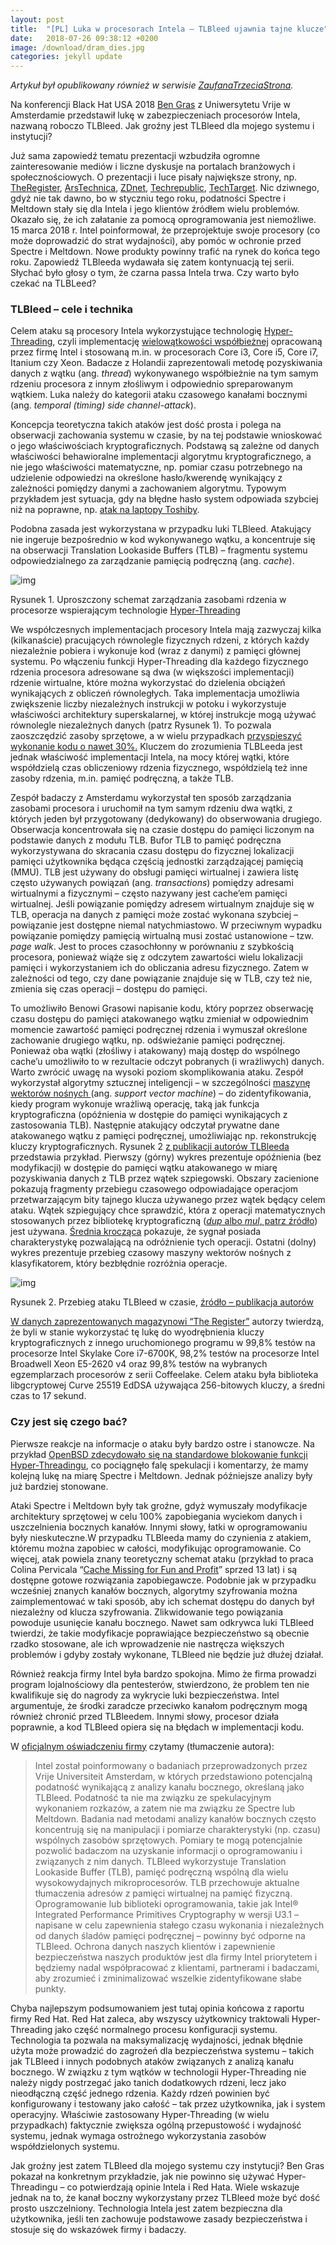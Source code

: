 ```yaml
---
layout: post
title:  "[PL] Luka w procesorach Intela – TLBleed ujawnia tajne klucze"
date:   2018-07-26 09:38:12 +0200
image: /download/dram_dies.jpg
categories: jekyll update
---
```




*Artykuł był opublikowany również w serwisie [ZaufanaTrzeciaStrona](https://zaufanatrzeciastrona.pl/post/luka-w-procesorach-intela-tlbleed-ujawnia-tajne-klucze/).*



Na konferencji Black Hat USA 2018 [Ben Gras](https://www.vusec.net/people/ben-gras/) z Uniwersytetu Vrije w Amsterdamie przedstawił lukę w zabezpieczeniach procesorów Intela, nazwaną roboczo TLBleed. Jak groźny jest TLBleed dla mojego systemu i instytucji?

Już sama zapowiedź tematu prezentacji wzbudziła ogromne zainteresowanie mediów i liczne dyskusje na portalach branżowych i społecznościowych. O prezentacji i luce pisały największe strony, np. [TheRegister](https://www.theregister.co.uk/2018/06/22/intel_tlbleed_key_data_leak/), [ArsTechnica](https://arstechnica.com/gadgets/2018/06/tlbleed-a-new-way-to-leak-crypto-keys-on-hyperthreaded-processors/), [ZDnet](https://www.zdnet.com/article/tlbleed-is-latest-intel-cpu-flaw-to-surface-but-dont-expect-it-to-be-fixed/), [Techrepublic](https://www.techrepublic.com/article/why-intel-wont-patch-tlbleed-vulnerability-despite-serious-concerns-for-cloud-users/), [TechTarget](https://searchsecurity.techtarget.com/news/252443819/TLBleed-attack-can-extract-signing-keys-but-exploit-is-difficult). Nic dziwnego, gdyż nie tak dawno, bo w styczniu tego roku, podatności Spectre i Meltdown stały się dla Intela i jego klientów źródłem wielu problemów. Okazało się, że ich załatanie za pomocą oprogramowania jest niemożliwe. 15 marca 2018 r. Intel poinformował, że przeprojektuje swoje procesory (co może doprowadzić do strat wydajności), aby pomóc w ochronie przed Spectre i Meltdown. Nowe produkty  powinny trafić na rynek do końca tego roku. Zapowiedź TLBleeda wydawała się zatem kontynuacją tej serii. Słychać było głosy o tym, że czarna passa Intela trwa. Czy warto było czekać na TLBLeed?

### TLBleed – cele i technika

Celem ataku są procesory Intela wykorzystujące technologię [Hyper-Threading](https://www.intel.com/content/www/us/en/architecture-and-technology/hyper-threading/hyper-threading-technology.htmlhttps://www.intel.com/content/www/us/en/architecture-and-technology/hyper-threading/hyper-threading-technology.html), czyli implementację [wielowątkowości współbieżnej](https://en.wikipedia.org/wiki/Simultaneous_multithreading) opracowaną przez firmę Intel i stosowaną m.in. w procesorach Core i3, Core i5, Core i7, Itanium czy Xeon. Badacze z Holandii zaprezentowali metodę pozyskiwania danych z wątku (ang. *thread*) wykonywanego współbieżnie na tym samym rdzeniu procesora z innym złośliwym i odpowiednio spreparowanym wątkiem. Luka należy do kategorii ataku czasowego kanałami bocznymi (ang. *temporal (timing)  side channel-attack*).

Koncepcja teoretyczna takich ataków jest dość prosta i polega na obserwacji zachowania systemu w czasie, by na tej podstawie wnioskować o jego właściwościach kryptograficznych. Podstawą są zależne od danych właściwości behawioralne implementacji algorytmu kryptograficznego, a nie jego właściwości matematyczne, np.  pomiar czasu potrzebnego na udzielenie odpowiedzi na określone hasło/kwerendę wynikający z zależności pomiędzy danymi a zachowaniem algorytmu. Typowym przykładem jest sytuacja, gdy na błędne hasło system odpowiada szybciej niż na poprawne, np. [atak na laptopy Toshiby](http://www.instytutpwn.pl/wp-content/uploads/2017/11/Hardware-hacking-czyli-o-dw%C3%B3ch-takich-co-chcieli-odblokowa%C4%87-laptopa.pdf).

Podobna zasada jest wykorzystana w przypadku luki TLBleed. Atakujący nie ingeruje bezpośrednio w kod wykonywanego wątku, a koncentruje się na obserwacji Translation Lookaside Buffers (TLB) – fragmentu systemu odpowiedzialnego za zarządzanie pamięcią podręczną (ang. *cache*).

![img](https://zaufanatrzeciastrona.pl/wp-content/uploads/2018/08/zasooby-580x356.jpg)

Rysunek 1. Uproszczony schemat zarządzania zasobami rdzenia w procesorze wspierającym technologie [Hyper-Threading](https://www.intel.com/content/www/us/en/architecture-and-technology/hyper-threading/hyper-threading-technology.htmlhttps://www.intel.com/content/www/us/en/architecture-and-technology/hyper-threading/hyper-threading-technology.html)

We współczesnych implementacjach procesory Intela mają zazwyczaj kilka (kilkanaście) pracujących równolegle fizycznych rdzeni, z których każdy niezależnie pobiera i wykonuje kod (wraz z danymi) z pamięci głównej systemu. Po włączeniu funkcji Hyper-Threading dla każdego fizycznego rdzenia procesora adresowane są dwa (w większości implementacji) rdzenie wirtualne, które można wykorzystać do dzielenia obciążeń wynikających z obliczeń równoległych. Taka implementacja umożliwia zwiększenie liczby niezależnych instrukcji w potoku i wykorzystuje właściwości architektury superskalarnej, w której instrukcje mogą używać równolegle niezależnych danych (patrz Rysunek 1). To pozwala zaoszczędzić zasoby sprzętowe, a w wielu  przypadkach [przyspieszyć wykonanie kodu o nawet 30%.](https://www.redhat.com/en/blog/temporal-side-channels-and-you-understanding-tlbleed)  Kluczem do zrozumienia TLBLeeda jest jednak właściwość implementacji Intela, na mocy której wątki, które współdzielą czas obliczeniowy rdzenia fizycznego, współdzielą też inne zasoby rdzenia, m.in. pamięć podręczną, a także TLB.

Zespół badaczy z Amsterdamu wykorzystał ten sposób zarządzania zasobami procesora i uruchomił na tym samym rdzeniu dwa wątki, z których jeden był przygotowany (dedykowany) do obserwowania drugiego. Obserwacja koncentrowała się na czasie dostępu do pamięci liczonym na podstawie danych z modułu TLB. Bufor TLB to pamięć podręczna wykorzystywana do skracania czasu dostępu do fizycznej lokalizacji pamięci użytkownika będąca częścią jednostki zarządzającej pamięcią (MMU). TLB jest używany do obsługi pamięci wirtualnej i zawiera listę często używanych powiązań (ang. *transactions*) pomiędzy adresami wirtualnymi a fizycznymi – często nazywany jest cache’em pamięci wirtualnej. Jeśli powiązanie pomiędzy adresem wirtualnym znajduje się w TLB, operacja na danych z pamięci może zostać wykonana szybciej – powiązanie jest dostępne niemal natychmiastowo. W przeciwnym wypadku powiązanie pomiędzy pamięcią wirtualną musi zostać ustanowione – tzw. *page walk*. Jest to proces czasochłonny w porównaniu z szybkością procesora, ponieważ wiąże się z odczytem zawartości wielu lokalizacji pamięci i wykorzystaniem ich do obliczania adresu fizycznego. Zatem w zależności od tego, czy dane powiązanie znajduje się w TLB, czy też nie, zmienia się czas operacji – dostępu do pamięci.

To umożliwiło Benowi Grasowi napisanie kodu, który poprzez obserwację czasu dostępu do pamięci atakowanego wątku zmieniał w odpowiednim momencie zawartość pamięci podręcznej rdzenia i wymuszał określone zachowanie drugiego wątku, np. odświeżanie pamięci podręcznej. Ponieważ oba wątki (złośliwy i atakowany) mają dostęp do wspólnego cache’u umożliwiło to w rezultacie odczyt pobranych (i wrażliwych) danych. Warto zwrócić uwagę na wysoki poziom skomplikowania ataku. Zespół wykorzystał algorytmy sztucznej inteligencji  – w szczególności [maszynę wektorów nośnych ](https://en.wikipedia.org/wiki/Support_vector_machine)(ang. *support vector machine*) – do zidentyfikowania, kiedy program wykonuje wrażliwą operację, taką jak funkcja kryptograficzna (opóźnienia w dostępie do pamięci wynikających z zastosowania TLB). Następnie atakujący odczytał prywatne dane atakowanego wątku z pamięci podręcznej, umożliwiając np. rekonstrukcję kluczy kryptograficznych. Rysunek 2 [z publikacji autorów TLBleeda](https://www.vusec.net/wp-content/uploads/2018/07/tlbleed-author-preprint.pdf) przedstawia przykład. Pierwszy (górny) wykres prezentuje opóźnienia (bez modyfikacji) w dostępie do pamięci wątku atakowanego w miarę pozyskiwania danych z TLB przez wątek szpiegowski. Obszary zacienione pokazują fragmenty przebiegu czasowego odpowiadające operacjom przetwarzającym bity tajnego klucza używanego przez wątek będący celem ataku. Wątek szpiegujący chce sprawdzić, która z operacji matematycznych stosowanych przez bibliotekę kryptograficzną ([*dup* albo *mul*, patrz źródło](https://www.vusec.net/wp-content/uploads/2018/07/tlbleed-author-preprint.pdf))  jest używana. [Średnia krocząca](https://pl.wikipedia.org/wiki/%C5%9Arednia_ruchoma) pokazuje, że sygnał posiada charakterystykę pozwalającą na odróżnienie tych operacji. Ostatni (dolny) wykres prezentuje przebieg czasowy maszyny wektorów nośnych z klasyfikatorem, który bezbłędnie rozróżnia operacje.

![img](https://zaufanatrzeciastrona.pl/wp-content/uploads/2018/08/Clipboard02-580x315.png)

Rysunek 2. Przebieg ataku TLBleed w czasie, [źródło – publikacja autorów](https://www.vusec.net/wp-content/uploads/2018/07/tlbleed-author-preprint.pdf)

[W danych zaprezentowanych magazynowi “The Register”](https://www.theregister.co.uk/2018/06/22/intel_tlbleed_key_data_leak/) autorzy twierdzą, że byli w stanie wykorzystać tę lukę do wyodrębnienia kluczy kryptograficznych z innego uruchomionego programu w 99,8% testów na procesorze Intel Skylake Core i7-6700K, 98,2% testów na procesorze Intel Broadwell Xeon E5-2620 v4 oraz 99,8% testów na wybranych egzemplarzach procesorów z serii Coffeelake. Celem ataku była biblioteka libgcryptowej Curve 25519 EdDSA używająca 256-bitowych kluczy, a średni czas to 17 sekund.

### Czy jest się czego bać?

Pierwsze reakcje na informacje o ataku były bardzo ostre i stanowcze. Na przykład [OpenBSD zdecydowało się na standardowe blokowanie funkcji Hyper-Threadingu](https://www.mail-archive.com/source-changes@openbsd.org/msg99141.html), co pociągnęło falę spekulacji i komentarzy, że mamy kolejną lukę na miarę Spectre i Meltdown. Jednak późniejsze analizy były już bardziej stonowane.

Ataki Spectre i Meltdown były tak groźne, gdyż wymuszały modyfikacje architektury sprzętowej w celu 100% zapobiegania wyciekom danych i uszczelnienia bocznych kanałów. Innymi słowy, łatki w oprogramowaniu były nieskuteczne.W przypadku TLBleeda mamy do czynienia z atakiem, któremu można zapobiec w całości, modyfikując oprogramowanie. Co więcej, atak powiela znany teoretyczny schemat ataku (przykład to praca Colina Pervicala “[Cache Missing for Fun and Profit](https://www.daemonology.net/papers/htt.pdf)” sprzed 13 lat) i są dostępne gotowe rozwiązania zapobiegawcze. Podobnie jak w przypadku wcześniej znanych kanałów bocznych, algorytmy szyfrowania można zaimplementować w taki sposób, aby ich schemat dostępu do danych był niezależny od klucza szyfrowania. Zlikwidowanie tego powiązania powoduje usunięcie kanału bocznego. Nawet sam odkrywca luki TLBleed twierdzi, że takie modyfikacje poprawiające bezpieczeństwo są obecnie rzadko stosowane, ale ich wprowadzenie nie nastręcza większych problemów i gdyby zostały wykonane, TLBleed nie będzie już dłużej działał.

Również reakcja firmy Intel była bardzo spokojna. Mimo że firma prowadzi program lojalnościowy dla pentesterów, stwierdzono, że problem ten nie kwalifikuje się do nagrody za wykrycie luki bezpieczeństwa. Intel argumentuje, że środki zaradcze przeciwko kanałom podręcznym mogą również chronić przed TLBleedem. Innymi słowy, procesor działa poprawnie, a kod TLBleed opiera się na błędach w implementacji kodu.

 W [oficjalnym oświadczeniu firmy](https://arstechnica.com/gadgets/2018/06/tlbleed-a-new-way-to-leak-crypto-keys-on-hyperthreaded-processors/) czytamy (tłumaczenie autora):

> Intel został poinformowany o badaniach przeprowadzonych przez Vrije Universiteit Amsterdam, w których przedstawiono potencjalną podatność wynikającą z analizy kanału bocznego, określaną jako TLBleed. Podatność ta nie ma związku ze spekulacyjnym wykonaniem rozkazów, a zatem nie ma związku ze Spectre lub Meltdown. Badania nad metodami analizy kanałów bocznych często koncentrują się na manipulacji i pomiarze charakterystyki (np. czasu) wspólnych zasobów sprzętowych. Pomiary te mogą potencjalnie pozwolić badaczom na uzyskanie informacji o oprogramowaniu i związanych z nim danych. TLBleed wykorzystuje Translation Lookaside Buffer (TLB), pamięć podręczną wspólną dla wielu wysokowydajnych mikroprocesorów. TLB przechowuje aktualne tłumaczenia adresów z pamięci wirtualnej na pamięć fizyczną. Oprogramowanie lub biblioteki oprogramowania, takie jak Intel® Integrated Performance Primitives Cryptography w wersji U3.1 – napisane w celu zapewnienia stałego czasu wykonania i niezależnych od danych śladów pamięci podręcznej – powinny być odporne na TLBleed. Ochrona danych naszych klientów i zapewnienie bezpieczeństwa naszych produktów jest dla firmy Intel priorytetem i będziemy nadal współpracować z klientami, partnerami i badaczami, aby zrozumieć i zminimalizować wszelkie zidentyfikowane słabe punkty.

Chyba najlepszym podsumowaniem jest tutaj opinia końcowa z raportu firmy Red Hat. Red Hat zaleca, aby wszyscy użytkownicy traktowali Hyper-Threading jako część normalnego procesu konfiguracji systemu. Technologia ta pozwala na maksymalizację wydajności, jednak błędnie użyta może prowadzić do  zagrożeń dla bezpieczeństwa systemu – takich jak TLBleed i innych podobnych ataków związanych z analizą kanału bocznego. W związku z tym wątków w technologii Hyper-Threading nie należy nigdy postrzegać jako tanich dodatkowych rdzeni, lecz jako nieodłączną część jednego rdzenia. Każdy rdzeń powinien być konfigurowany i testowany jako całość – tak przez użytkownika, jak i system operacyjny. Właściwie zastosowany Hyper-Threading (w wielu przypadkach) faktycznie zwiększa ogólną przepustowość i wydajność systemu, jednak wymaga ostrożnego wykorzystania zasobów współdzielonych systemu.

Jak groźny jest zatem TLBleed dla mojego systemu czy instytucji? Ben Gras pokazał na konkretnym przykładzie, jak nie powinno się używać Hyper-Threadingu – co potwierdzają opinie Intela i Red Hata. Wiele wskazuje jednak na to, że kanał boczny wykorzystany przez TLBleed może być dość prosto uszczelniony. Technologia Intela jest zatem bezpieczna dla użytkownika, jeśli ten zachowuje podstawowe zasady bezpieczeństwa i stosuje się do wskazówek firmy i badaczy.